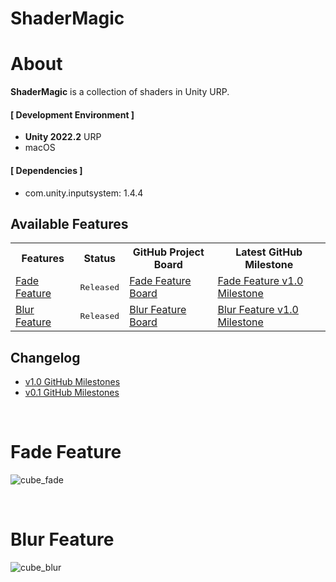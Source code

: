 # ShaderMagic

# About
**ShaderMagic** is a collection of shaders in Unity URP.

#### [ Development Environment ]
- **Unity 2022.2** URP
- macOS

#### [ Dependencies ]
- com.unity.inputsystem: 1.4.4

## Available Features
<table>
<tr>
<th>Features</th>
<th>Status</th>
<th>GitHub Project Board</th>
<th>Latest GitHub Milestone</th>
</tr>

<tr>
<td><a href="https://github.com/hyunwookimbob/">Fade Feature</a></td>
<td><kbd>Released</kbd></td>
<td><a href="https://github.com/users/hyunwookimbob/projects/2/views/9?filterQuery=repo%3A%22hyunwookimbob%2FShaderMagic%22+label%3A%22Fade+Feature%22+">Fade Feature Board</a></td>
<td><a href="https://github.com/hyunwookimbob/ShaderMagic/issues?q=milestone%3Av1.0+is%3Aclosed+label%3A%22Fade+Feature%22+">Fade Feature v1.0 Milestone</a></td>
</tr>

<tr>
<td><a href="https://github.com/hyunwookimbob/">Blur Feature</a></td>
<td><kbd>Released</kbd></td>
<td><a href="https://github.com/users/hyunwookimbob/projects/2/views/9?filterQuery=repo%3A%22hyunwookimbob%2FShaderMagic%22+label%3A%22Blur+Feature%22+">Blur Feature Board</a></td>
<td><a href="https://github.com/hyunwookimbob/ShaderMagic/issues?q=milestone%3Av1.0+is%3Aclosed+label%3A%22Blur+Feature%22+">Blur Feature v1.0 Milestone</a></td>
</tr>
</table>

## Changelog
- [v1.0 GitHub Milestones](https://github.com/hyunwookimbob/ShaderMagic/milestone/2?closed=1)
- [v0.1 GitHub Milestones](https://github.com/hyunwookimbob/ShaderMagic/milestone/1?closed=1)

<br />

# Fade Feature
![cube_fade](https://user-images.githubusercontent.com/32338791/209306186-8fe905cb-7272-41da-8957-cedb3b7a5115.gif)

<br />

# Blur Feature
![cube_blur](https://user-images.githubusercontent.com/32338791/209306195-daec0c13-3b72-4e35-9c01-d037f17fd434.gif)

<br />
